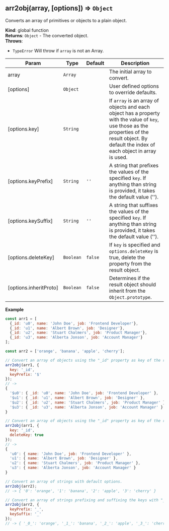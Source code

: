 <a name="arr2obj"></a>

## arr2obj(array, [options]) ⇒ <code>Object</code>
Converts an array of primitives or objects to a plain object.

**Kind**: global function  
**Returns**: <code>Object</code> - The converted object.  
**Throws**:

- <code>TypeError</code> Will throw if `array` is not an Array.


| Param | Type | Default | Description |
| --- | --- | --- | --- |
| array | <code>Array</code> |  | The initial array to convert. |
| [options] | <code>Object</code> |  | User defined options to override defaults. |
| [options.key] | <code>String</code> |  | If `array` is an array of objects and each object has a property with the value of `key`, use those as the properties of the result object. By default the index of each object in array is used. |
| [options.keyPrefix] | <code>String</code> | <code>&#x27;&#x27;</code> | A string that prefixes the values of the specified `key`. If anything than string is provided, it takes the default value (''). |
| [options.keySuffix] | <code>String</code> | <code>&#x27;&#x27;</code> | A string that suffixes the values of the specified `key`. If anything than string is provided, it takes the default value (''). |
| [options.deleteKey] | <code>Boolean</code> | <code>false</code> | If `key` is specified and `options.deleteKey` is true, delete the property from the result object. |
| [options.inheritProto] | <code>Boolean</code> | <code>false</code> | Determines if the result object should inherit from the `Object.prototype`. |

**Example**  
```js
const arr1 = [
  {_id: 'u0', name: 'John Doe', job: 'Frontend Developer'},
  {_id: 'u1', name: 'Albert Brown', job: 'Designer'},
  {_id: 'u2', name: 'Stuart Chalmers', job: 'Product Manager'},
  {_id: 'u3', name: 'Alberta Jonson', job: 'Account Manager'}
];

const arr2 = ['orange', 'banana', 'apple', 'cherry'];

// Convert an array of objects using the "_id" property as key of the result object, prefixed with "$" character.
arr2obj(arr1, {
  key: '_id',
  keyPrefix: '$'
});
// ->
{
  '$u0': { _id: 'u0', name: 'John Doe', job: 'Frontend Developer' },
  '$u1': { _id: 'u1', name: 'Albert Brown', job: 'Designer' },
  '$u2': { _id: 'u2', name: 'Stuart Chalmers', job: 'Product Manager' },
  '$u3': { _id: 'u3', name: 'Alberta Jonson', job: 'Account Manager' }
}

// Convert an array of objects using the "_id" property as key of the result object, and delete it from the result object.
arr2obj(arr1, {
  key: '_id',
  deleteKey: true
});
// ->
{
  'u0': { name: 'John Doe', job: 'Frontend Developer' },
  'u1': { name: 'Albert Brown', job: 'Designer' },
  'u2': { name: 'Stuart Chalmers', job: 'Product Manager' },
  'u3': { name: 'Alberta Jonson', job: 'Account Manager' }
}

// Convert an array of strings with default options.
arr2obj(arr2);
// -> { '0': 'orange', '1': 'banana', '2': 'apple', '3': 'cherry' }

// Convert an array of strings prefixing and suffixing the keys with "_" character.
arr2obj(arr2, {
  keyPrefix: '_',
  keySuffix: '_'
});
// -> { '_0_': 'orange', '_1_': 'banana', '_2_': 'apple', '_3_': 'cherry' }
```
